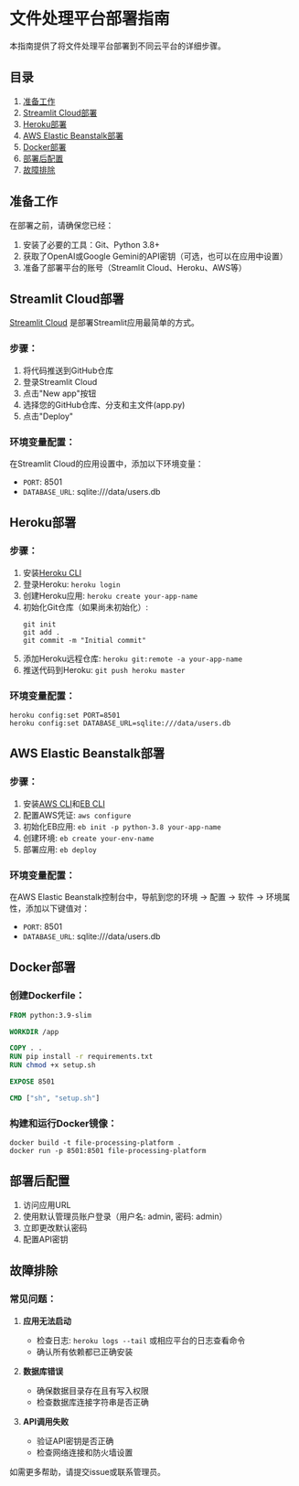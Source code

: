 
# 文件处理平台部署指南

本指南提供了将文件处理平台部署到不同云平台的详细步骤。

## 目录

1. [准备工作](#准备工作)
2. [Streamlit Cloud部署](#streamlit-cloud部署)
3. [Heroku部署](#heroku部署)
4. [AWS Elastic Beanstalk部署](#aws-elastic-beanstalk部署)
5. [Docker部署](#docker部署)
6. [部署后配置](#部署后配置)
7. [故障排除](#故障排除)

## 准备工作

在部署之前，请确保您已经：

1. 安装了必要的工具：Git、Python 3.8+
2. 获取了OpenAI或Google Gemini的API密钥（可选，也可以在应用中设置）
3. 准备了部署平台的账号（Streamlit Cloud、Heroku、AWS等）

## Streamlit Cloud部署

[Streamlit Cloud](https://streamlit.io/cloud) 是部署Streamlit应用最简单的方式。

### 步骤：

1. 将代码推送到GitHub仓库
2. 登录Streamlit Cloud
3. 点击"New app"按钮
4. 选择您的GitHub仓库、分支和主文件(app.py)
5. 点击"Deploy"

### 环境变量配置：

在Streamlit Cloud的应用设置中，添加以下环境变量：

- `PORT`: 8501
- `DATABASE_URL`: sqlite:///data/users.db

## Heroku部署

### 步骤：

1. 安装[Heroku CLI](https://devcenter.heroku.com/articles/heroku-cli)
2. 登录Heroku: `heroku login`
3. 创建Heroku应用: `heroku create your-app-name`
4. 初始化Git仓库（如果尚未初始化）:
   ```
   git init
   git add .
   git commit -m "Initial commit"
   ```
5. 添加Heroku远程仓库: `heroku git:remote -a your-app-name`
6. 推送代码到Heroku: `git push heroku master`

### 环境变量配置：

```
heroku config:set PORT=8501
heroku config:set DATABASE_URL=sqlite:///data/users.db
```

## AWS Elastic Beanstalk部署

### 步骤：

1. 安装[AWS CLI](https://aws.amazon.com/cli/)和[EB CLI](https://docs.aws.amazon.com/elasticbeanstalk/latest/dg/eb-cli3-install.html)
2. 配置AWS凭证: `aws configure`
3. 初始化EB应用: `eb init -p python-3.8 your-app-name`
4. 创建环境: `eb create your-env-name`
5. 部署应用: `eb deploy`

### 环境变量配置：

在AWS Elastic Beanstalk控制台中，导航到您的环境 -> 配置 -> 软件 -> 环境属性，添加以下键值对：

- `PORT`: 8501
- `DATABASE_URL`: sqlite:///data/users.db

## Docker部署

### 创建Dockerfile：

```dockerfile
FROM python:3.9-slim

WORKDIR /app

COPY . .
RUN pip install -r requirements.txt
RUN chmod +x setup.sh

EXPOSE 8501

CMD ["sh", "setup.sh"]
```

### 构建和运行Docker镜像：

```
docker build -t file-processing-platform .
docker run -p 8501:8501 file-processing-platform
```

## 部署后配置

1. 访问应用URL
2. 使用默认管理员账户登录（用户名: admin, 密码: admin）
3. 立即更改默认密码
4. 配置API密钥

## 故障排除

### 常见问题：

1. **应用无法启动**
   - 检查日志: `heroku logs --tail` 或相应平台的日志查看命令
   - 确认所有依赖都已正确安装

2. **数据库错误**
   - 确保数据目录存在且有写入权限
   - 检查数据库连接字符串是否正确

3. **API调用失败**
   - 验证API密钥是否正确
   - 检查网络连接和防火墙设置

如需更多帮助，请提交issue或联系管理员。
